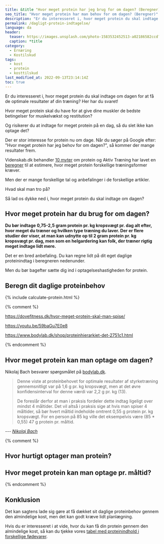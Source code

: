 ```yaml
---
title: &title "Hvor meget protein har jeg brug for om dagen? (Beregner)"
seo_title: "Hvor meget protein har man behov for om dagen? (Beregner)"
description: "Er du interesseret i, hvor meget protein du skal indtage om dagen i forbindelse med træning? Her har du svaret!"
permalink: /dagligt-protein-indtagelse/
language: da
header:
  teaser: https://images.unsplash.com/photo-1583532452513-a02186582ccd?ixlib=rb-1.2.1&ixid=MnwxMjA3fDB8MHxwaG90by1wYWdlfHx8fGVufDB8fHx8&auto=format&fit=crop&h=300&w=400&q=10
  caption: *title
category:
  - Ernæring
  - Kostilskud
tags:
  - kost
  - protein
  - kosttilskud
last_modified_at: 2022-09-13T23:14:14Z
toc: true
---
```


Er du interesseret i, hvor meget protein du skal indtage om dagen for at få de optimale resultater af din træning? Her har du svaret!

Hvor meget protein skal du have for at give dine muskler de bedste betingelser for muskelvækst og restitution?

Og risikerer du at indtage for meget protein på en dag, så du slet ikke kan optage det?

Der er stor interesse for protein nu om dage. Når du søger på Google efter: "Hvor meget protein har jeg behov for om dagen?", så kommer der mange resultater frem.

Videnskab.dk behandler [10 myter](https://videnskab.dk/krop-sundhed/10-myter-om-proteiner-del-i) om protein og Aktiv Træning har lavet en [beregner](https://aktivtraening.dk/sund-livsstil/test-hvor-meget-protein-har-jeg-brug-for) til at estimere, hvor meget protein forskellige træningsformer kræver.

Men der er mange forskellige tal og anbefalinger i de forskellige artikler.

Hvad skal man tro på?

Så lad os dykke ned i, hvor meget protein du skal indtage om dagen?

## Hvor meget protein har du brug for om dagen?

**Du bør indtage 0,75-2,5 gram protein pr. kg kropsvægt pr. dag alt efter, hvor meget du træner og hvilken type træning du laver. Der er flere studier der viser, at man kan udnytte op til 2 gram protein pr. kg kropsvægt pr. dag, men som en helgardering kan folk, der træner rigtig meget indtage lidt mere.**

Det er en bred anbefaling. Du kan regne lidt på dit eget daglige proteinindtag i beregneren nedenunder.

Men du bør bagefter sætte dig ind i optagelseshastigheden for protein.

## Beregn dit daglige proteinbehov

{% include calculate-protein.html %}

{% comment %}


https://dovefitness.dk/hvor-meget-protein-skal-man-spise/

https://youtu.be/59baGu7E0e8

https://www.bodylab.dk/shop/proteinhierarkiet-det-2751c1.html

{% endcomment %}

## Hvor meget protein kan man optage om dagen?

Nikolaj Bach besvarer spørgsmålet på [bodylab.dk](https://www.bodylab.dk/shop/hvor-mange-gram-protein-kan-man-optage-3185c1.html).

> Denne viste at proteinbehovet for optimale resultater af styrketræning gennemsnitligt var på 1,6 g pr. kg kropsvægt, men at det øvre konfidensinterval for denne værdi var 2,2 g pr. kg (13).
>
> De foreslår derfor at man i praksis fordeler dette indtag ligeligt over mindst 4 måltider. Det vil altså i praksis sige at hvis man spiser 4 måltider, så bør hvert måltid indeholde omtrent 0,55 g protein pr. kg kropsvægt. For en person på 85 kg ville det eksempelvis være (85 * 0,55) 47 g protein pr. måltid.

--- <cite>[Nikolaj Bach](https://www.bodylab.dk/shop/hvor-mange-gram-protein-kan-man-optage-3185c1.html)</cite>

{% comment %}

## Hvor hurtigt optager man protein?

## Hvor meget protein kan man optage pr. måltid?

{% endcomment %}

## Konklusion

Det kan sagtens lade sig gøre at få dækket sit daglige proteinbehov gennem den almindelige kost, men det kan godt kræve lidt planlægning.

Hvis du er interesseret i at vide, hvor du kan få din protein gennem den almindelige kost, så kan du tjekke vores [tabel med proteinindhold i forskellige fødevarer](/protein-i-madvarer/).
